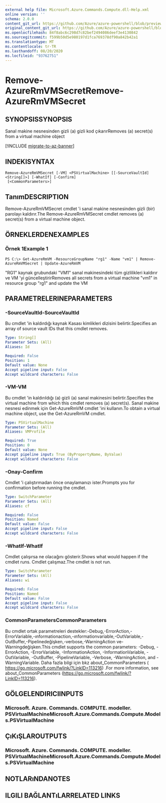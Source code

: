 ```yaml
---
external help file: Microsoft.Azure.Commands.Compute.dll-Help.xml
online version: ''
schema: 2.0.0
content_git_url: https://github.com/Azure/azure-powershell/blob/preview/src/ResourceManager/Compute/Stack/Commands.Compute/help/Remove-AzureRmVMSecret.md
original_content_git_url: https://github.com/Azure/azure-powershell/blob/preview/src/ResourceManager/Compute/Stack/Commands.Compute/help/Remove-AzureRmVMSecret.md
ms.openlocfilehash: 84f8abc6c298d7c82bef2494086deef3e4130842
ms.sourcegitcommit: f599b50d5e980197d1fca769378df90a842b42a1
ms.translationtype: MT
ms.contentlocale: tr-TR
ms.lasthandoff: 08/20/2020
ms.locfileid: "93762751"
---
```

# <span data-ttu-id="e13ce-101">Remove-AzureRmVMSecret</span><span class="sxs-lookup"><span data-stu-id="e13ce-101">Remove-AzureRmVMSecret</span></span>

## <span data-ttu-id="e13ce-102">SYNOPSIS</span><span class="sxs-lookup"><span data-stu-id="e13ce-102">SYNOPSIS</span></span>
<span data-ttu-id="e13ce-103">Sanal makine nesnesinden gizli (a) gizli kod çıkarır</span><span class="sxs-lookup"><span data-stu-id="e13ce-103">Removes (a) secret(s) from a virtual machine object</span></span>

[!INCLUDE [migrate-to-az-banner](../../includes/migrate-to-az-banner.md)]

## <span data-ttu-id="e13ce-104">INDEKI</span><span class="sxs-lookup"><span data-stu-id="e13ce-104">SYNTAX</span></span>

```
Remove-AzureRmVMSecret [-VM] <PSVirtualMachine> [[-SourceVaultId] <String[]>] [-WhatIf] [-Confirm]
 [<CommonParameters>]
```

## <span data-ttu-id="e13ce-105">Tanım</span><span class="sxs-lookup"><span data-stu-id="e13ce-105">DESCRIPTION</span></span>
<span data-ttu-id="e13ce-106">Remove-AzureRmVMSecret cmdlet 'i sanal makine nesnesinden gizli (bir) parolayı kaldırır.</span><span class="sxs-lookup"><span data-stu-id="e13ce-106">The Remove-AzureRmVMSecret cmdlet removes (a) secret(s) from a virtual machine object.</span></span>

## <span data-ttu-id="e13ce-107">ÖRNEKLERDEN</span><span class="sxs-lookup"><span data-stu-id="e13ce-107">EXAMPLES</span></span>

### <span data-ttu-id="e13ce-108">Örnek 1</span><span class="sxs-lookup"><span data-stu-id="e13ce-108">Example 1</span></span>
```
PS C:\> Get-AzureRmVM -ResourceGroupName "rg1" -Name "vm1" | Remove-AzureRmVMSecret | Update-AzureRmVM
```

<span data-ttu-id="e13ce-109">"RG1" kaynak grubundaki "VM1" sanal makinesindeki tüm gizlilikleri kaldırır ve VM 'yi güncelleştirir</span><span class="sxs-lookup"><span data-stu-id="e13ce-109">Removes all secrets from a virtual machine "vm1" in resource group "rg1" and update the VM</span></span>

## <span data-ttu-id="e13ce-110">PARAMETRELERINE</span><span class="sxs-lookup"><span data-stu-id="e13ce-110">PARAMETERS</span></span>

### <span data-ttu-id="e13ce-111">-SourceVaultId</span><span class="sxs-lookup"><span data-stu-id="e13ce-111">-SourceVaultId</span></span>
<span data-ttu-id="e13ce-112">Bu cmdlet 'in kaldırdığı kaynak Kasası kimlikleri dizisini belirtir.</span><span class="sxs-lookup"><span data-stu-id="e13ce-112">Specifies an array of source vault IDs that this cmdlet removes.</span></span>

```yaml
Type: String[]
Parameter Sets: (All)
Aliases: Id

Required: False
Position: 1
Default value: None
Accept pipeline input: False
Accept wildcard characters: False
```

### <span data-ttu-id="e13ce-113">-VM</span><span class="sxs-lookup"><span data-stu-id="e13ce-113">-VM</span></span>
<span data-ttu-id="e13ce-114">Bu cmdlet 'in kaldırıldığı (a) gizli (a) sanal makinesini belirtir.</span><span class="sxs-lookup"><span data-stu-id="e13ce-114">Specifies the virtual machine from which this cmdlet removes (a) secret(s).</span></span>
<span data-ttu-id="e13ce-115">Sanal makine nesnesi edinmek için Get-AzureRmVM cmdlet 'ini kullanın.</span><span class="sxs-lookup"><span data-stu-id="e13ce-115">To obtain a virtual machine object, use the Get-AzureRmVM cmdlet.</span></span>

```yaml
Type: PSVirtualMachine
Parameter Sets: (All)
Aliases: VMProfile

Required: True
Position: 0
Default value: None
Accept pipeline input: True (ByPropertyName, ByValue)
Accept wildcard characters: False
```

### <span data-ttu-id="e13ce-116">-Onay</span><span class="sxs-lookup"><span data-stu-id="e13ce-116">-Confirm</span></span>
<span data-ttu-id="e13ce-117">Cmdlet 'i çalıştırmadan önce onaylamanızı ister.</span><span class="sxs-lookup"><span data-stu-id="e13ce-117">Prompts you for confirmation before running the cmdlet.</span></span>

```yaml
Type: SwitchParameter
Parameter Sets: (All)
Aliases: cf

Required: False
Position: Named
Default value: False
Accept pipeline input: False
Accept wildcard characters: False
```

### <span data-ttu-id="e13ce-118">-WhatIf</span><span class="sxs-lookup"><span data-stu-id="e13ce-118">-WhatIf</span></span>
<span data-ttu-id="e13ce-119">Cmdlet çalışırsa ne olacağını gösterir.</span><span class="sxs-lookup"><span data-stu-id="e13ce-119">Shows what would happen if the cmdlet runs.</span></span>
<span data-ttu-id="e13ce-120">Cmdlet çalışmaz.</span><span class="sxs-lookup"><span data-stu-id="e13ce-120">The cmdlet is not run.</span></span>

```yaml
Type: SwitchParameter
Parameter Sets: (All)
Aliases: wi

Required: False
Position: Named
Default value: False
Accept pipeline input: False
Accept wildcard characters: False
```

### <span data-ttu-id="e13ce-121">CommonParameters</span><span class="sxs-lookup"><span data-stu-id="e13ce-121">CommonParameters</span></span>
<span data-ttu-id="e13ce-122">Bu cmdlet ortak parametreleri destekler:-Debug,-ErrorAction,-ErrorVariable,-ınformationaction,-ınformationvariable,-OutVariable,-OutBuffer,-Pipelinedeğişken,-verbose,-WarningAction ve-Warningdeğişken.</span><span class="sxs-lookup"><span data-stu-id="e13ce-122">This cmdlet supports the common parameters: -Debug, -ErrorAction, -ErrorVariable, -InformationAction, -InformationVariable, -OutVariable, -OutBuffer, -PipelineVariable, -Verbose, -WarningAction, and -WarningVariable.</span></span> <span data-ttu-id="e13ce-123">Daha fazla bilgi için bkz about_CommonParameters ( https://go.microsoft.com/fwlink/?LinkID=113216) .</span><span class="sxs-lookup"><span data-stu-id="e13ce-123">For more information, see about_CommonParameters (https://go.microsoft.com/fwlink/?LinkID=113216).</span></span>

## <span data-ttu-id="e13ce-124">GÖLGELENDIRICI</span><span class="sxs-lookup"><span data-stu-id="e13ce-124">INPUTS</span></span>

### <span data-ttu-id="e13ce-125">Microsoft. Azure. Commands. COMPUTE. modeller. PSVirtualMachine</span><span class="sxs-lookup"><span data-stu-id="e13ce-125">Microsoft.Azure.Commands.Compute.Models.PSVirtualMachine</span></span>

## <span data-ttu-id="e13ce-126">ÇıKıŞLAR</span><span class="sxs-lookup"><span data-stu-id="e13ce-126">OUTPUTS</span></span>

### <span data-ttu-id="e13ce-127">Microsoft. Azure. Commands. COMPUTE. modeller. PSVirtualMachine</span><span class="sxs-lookup"><span data-stu-id="e13ce-127">Microsoft.Azure.Commands.Compute.Models.PSVirtualMachine</span></span>

## <span data-ttu-id="e13ce-128">NOTLARıNDA</span><span class="sxs-lookup"><span data-stu-id="e13ce-128">NOTES</span></span>

## <span data-ttu-id="e13ce-129">ILGILI BAĞLANTıLAR</span><span class="sxs-lookup"><span data-stu-id="e13ce-129">RELATED LINKS</span></span>

